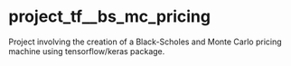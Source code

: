 # project_tf__bs_mc_pricing
Project involving the creation of a Black-Scholes and Monte Carlo pricing machine using tensorflow/keras package. 
